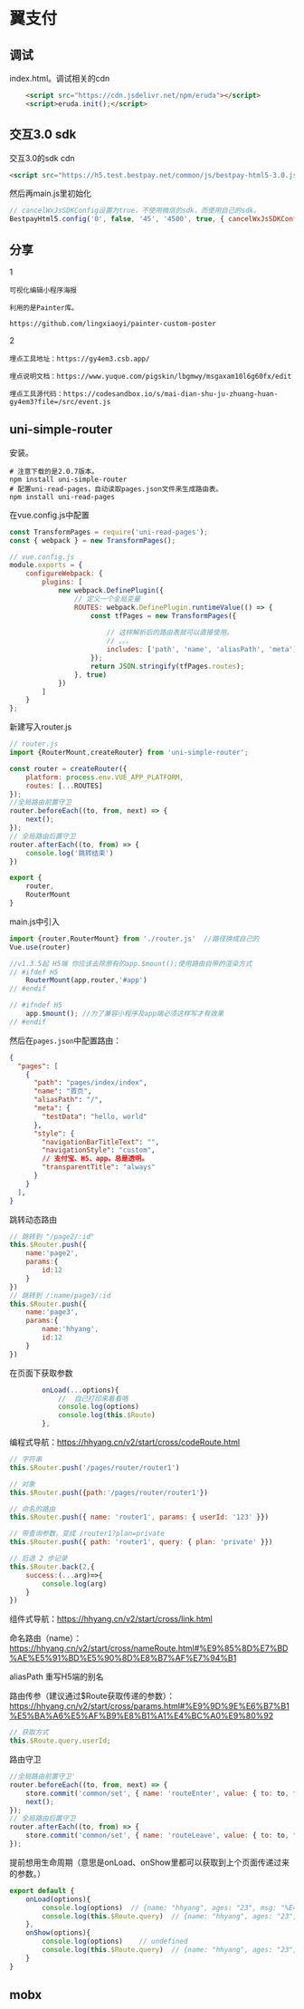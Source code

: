 # 翼支付

## 调试
index.html。调试相关的cdn
```html
    <script src="https://cdn.jsdelivr.net/npm/eruda"></script>
    <script>eruda.init();</script>
```

## 交互3.0 sdk
交互3.0的sdk cdn
```html
<script src="https://h5.test.bestpay.net/common/js/bestpay-html5-3.0.js"></script>
```
然后再main.js里初始化
```js
// cancelWxJsSDKConfig设置为true，不使用微信的sdk，而使用自己的sdk。
BestpayHtml5.config('0', false, '45', '4500', true, { cancelWxJsSDKConfig: true });
```

## 分享
1
```
可视化编辑小程序海报

利用的是Painter库。

https://github.com/lingxiaoyi/painter-custom-poster
```

2
```
埋点工具地址：https://gy4em3.csb.app/

埋点说明文档：https://www.yuque.com/pigskin/lbgmwy/msgaxam10l6g60fx/edit

埋点工具源代码：https://codesandbox.io/s/mai-dian-shu-ju-zhuang-huan-gy4em3?file=/src/event.js
```



## uni-simple-router
安装。
```shell
# 注意下载的是2.0.7版本。
npm install uni-simple-router
# 配置uni-read-pages，自动读取pages.json文件来生成路由表。
npm install uni-read-pages
```
在vue.config.js中配置
```js
const TransformPages = require('uni-read-pages');
const { webpack } = new TransformPages();

// vue.config.js
module.exports = {
    configureWebpack: {
        plugins: [
            new webpack.DefinePlugin({
                // 定义一个全局变量
                ROUTES: webpack.DefinePlugin.runtimeValue(() => {
                    const tfPages = new TransformPages({
                        
                        // 这样解析后的路由表就可以直接使用。
                        // 。。。
                        includes: ['path', 'name', 'aliasPath', 'meta']
                    });
                    return JSON.stringify(tfPages.routes);
                }, true)
            })
        ]
    }
};

```
新建写入router.js
```js
// router.js
import {RouterMount,createRouter} from 'uni-simple-router';

const router = createRouter({
    platform: process.env.VUE_APP_PLATFORM,  
    routes: [...ROUTES]
});
//全局路由前置守卫
router.beforeEach((to, from, next) => {
    next();
});
// 全局路由后置守卫
router.afterEach((to, from) => {
    console.log('跳转结束')
})

export {
    router,
    RouterMount
}
```
main.js中引入
```js
import {router,RouterMount} from './router.js'  //路径换成自己的
Vue.use(router)

//v1.3.5起 H5端 你应该去除原有的app.$mount();使用路由自带的渲染方式
// #ifdef H5
    RouterMount(app,router,'#app')
// #endif

// #ifndef H5
    app.$mount(); //为了兼容小程序及app端必须这样写才有效果
// #endif
```
然后在`pages.json`中配置路由：
```json
{
  "pages": [
    {
      "path": "pages/index/index",
      "name": "首页",
      "aliasPath": "/",
      "meta": {
        "testData": "hello, world"
      },
      "style": {
        "navigationBarTitleText": "",
        "navigationStyle": "custom",
        // 支付宝、H5、app。总是透明。
        "transparentTitle": "always"
      }
    }
  ],
}
```
跳转动态路由
```js
// 跳转到 "/page2/:id"
this.$Router.push({
    name:'page2',
    params:{
        id:12
    }
})
// 跳转到 /:name/page3/:id
this.$Router.push({
    name:'page3',
    params:{
        name:'hhyang',
        id:12
    }
})
```
在页面下获取参数
```js
        onLoad(...options){
            //  自己打印来看看咯
            console.log(options)
            console.log(this.$Route)
        },
```
编程式导航：https://hhyang.cn/v2/start/cross/codeRoute.html
```js
// 字符串
this.$Router.push('/pages/router/router1')

// 对象
this.$Router.push({path:'/pages/router/router1'})

// 命名的路由
this.$Router.push({ name: 'router1', params: { userId: '123' }})

// 带查询参数，变成 /router1?plan=private
this.$Router.push({ path: 'router1', query: { plan: 'private' }})

// 后退 2 步记录
this.$Router.back(2,{
    success:(...arg)=>{
        console.log(arg)
    }
})
```
组件式导航：https://hhyang.cn/v2/start/cross/link.html

命名路由（name）：https://hhyang.cn/v2/start/cross/nameRoute.html#%E9%85%8D%E7%BD%AE%E5%91%BD%E5%90%8D%E8%B7%AF%E7%94%B1

aliasPath 重写H5端的别名

路由传参（建议通过$Route获取传递的参数）：https://hhyang.cn/v2/start/cross/params.html#%E9%9D%9E%E6%B7%B1%E5%BA%A6%E5%AF%B9%E8%B1%A1%E4%BC%A0%E9%80%92
```js
// 获取方式
this.$Route.query.userId;
```

路由守卫
```js
//全局路由前置守卫'
router.beforeEach((to, from, next) => {
    store.commit('common/set', { name: 'routeEnter', value: { to: to, from: from } });
    next();
});
// 全局路由后置守卫
router.afterEach((to, from) => {
    store.commit('common/set', { name: 'routeLeave', value: { to: to, from: from } });
});
```

提前想用生命周期（意思是onLoad、onShow里都可以获取到上个页面传递过来的参数。）
```js
export default {
    onLoad(options){
        console.log(options)  // {name: "hhyang", ages: "23", msg: "%E4%BD%A0%E5%A5%BD"}
        console.log(this.$Route.query)  // {name: "hhyang", ages: "23", msg: "你好"}
    },
    onShow(options){
        console.log(options)    // undefined
        console.log(this.$Route.query)  // {name: "hhyang", ages: "23", msg: "你好"}
    }
}
```

## mobx


